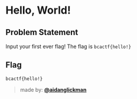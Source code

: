 # Hello, World!

## Problem Statement
Input your first ever flag! The flag is `bcactf{hello!}`

## Flag
`bcactf{hello!}`

> made by: [**@aidanglickman**](https://aidanglickman.com)